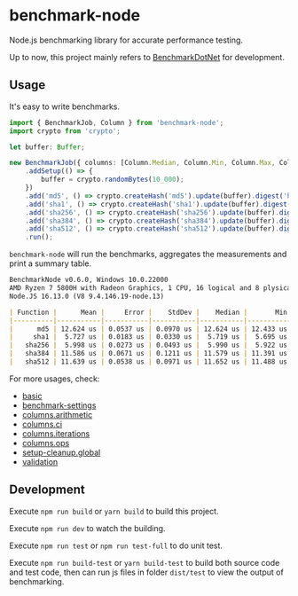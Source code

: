 # benchmark-node

Node.js benchmarking library for accurate performance testing.

Up to now, this project mainly refers to [BenchmarkDotNet] for development.

[benchmarkdotnet]: https://github.com/dotnet/BenchmarkDotNet

## Usage

It's easy to write benchmarks.

```ts
import { BenchmarkJob, Column } from 'benchmark-node';
import crypto from 'crypto';

let buffer: Buffer;

new BenchmarkJob({ columns: [Column.Median, Column.Min, Column.Max, Column.Ops] })
    .addSetup(() => {
        buffer = crypto.randomBytes(10_000);
    })
    .add('md5', () => crypto.createHash('md5').update(buffer).digest('hex'))
    .add('sha1', () => crypto.createHash('sha1').update(buffer).digest('hex'))
    .add('sha256', () => crypto.createHash('sha256').update(buffer).digest('hex'))
    .add('sha384', () => crypto.createHash('sha384').update(buffer).digest('hex'))
    .add('sha512', () => crypto.createHash('sha512').update(buffer).digest('hex'))
    .run();
```

`benchmark-node` will run the benchmarks, aggregates the measurements and print a summary table.

```md
BenchmarkNode v0.6.0, Windows 10.0.22000
AMD Ryzen 7 5800H with Radeon Graphics, 1 CPU, 16 logical and 8 plysical cores
Node.JS 16.13.0 (V8 9.4.146.19-node.13)

| Function |      Mean |     Error |    StdDev |    Median |       Min |       Max |    Op/s |
|----------|-----------|-----------|-----------|-----------|-----------|-----------|---------|
|      md5 | 12.624 us | 0.0537 us | 0.0970 us | 12.624 us | 12.433 us | 12.766 us |  79,216 |
|     sha1 |  5.727 us | 0.0183 us | 0.0330 us |  5.719 us |  5.695 us |  5.815 us | 174,610 |
|   sha256 |  5.998 us | 0.0273 us | 0.0493 us |  5.990 us |  5.922 us |  6.065 us | 166,729 |
|   sha384 | 11.586 us | 0.0671 us | 0.1211 us | 11.579 us | 11.391 us | 11.809 us |  86,310 |
|   sha512 | 11.639 us | 0.0538 us | 0.0971 us | 11.652 us | 11.488 us | 11.826 us |  85,919 |
```

For more usages, check:
- [basic]
- [benchmark-settings]
- [columns.arithmetic]
- [columns.ci]
- [columns.iterations]
- [columns.ops]
- [setup-cleanup.global]
- [validation]

[basic]: https://github.com/yifanwww/benchmark-node/blob/main/test/features/basic.ts
[benchmark-settings]: https://github.com/yifanwww/benchmark-node/blob/main/test/features/benchmark-settings.ts
[columns.arithmetic]: https://github.com/yifanwww/benchmark-node/blob/main/test/features/columns.arithmetic.ts
[columns.ci]: https://github.com/yifanwww/benchmark-node/blob/main/test/features/columns.ci.ts
[columns.iterations]: https://github.com/yifanwww/benchmark-node/blob/main/test/features/columns.iterations.ts
[columns.ops]: https://github.com/yifanwww/benchmark-node/blob/main/test/features/columns.ops.ts
[setup-cleanup.global]: https://github.com/yifanwww/benchmark-node/blob/main/test/features/setup-cleanup.global.ts
[validation]: https://github.com/yifanwww/benchmark-node/blob/main/test/features/validation.ts

## Development

Execute `npm run build` or `yarn build` to build this project.

Execute `npm run dev` to watch the building.

Execute `npm run test` or `npm run test-full` to do unit test.

Execute `npm run build-test` or `yarn build-test` to build both source code and test code,
then can run js files in folder `dist/test` to view the output of benchmarking.
